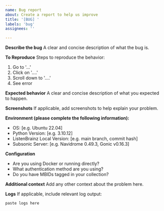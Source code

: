 ```yaml
---
name: Bug report
about: Create a report to help us improve
title: '[BUG] '
labels: 'bug'
assignees: ''

---
```


**Describe the bug**
A clear and concise description of what the bug is.

**To Reproduce**
Steps to reproduce the behavior:
1. Go to '...'
2. Click on '....'
3. Scroll down to '....'
4. See error

**Expected behavior**
A clear and concise description of what you expected to happen.

**Screenshots**
If applicable, add screenshots to help explain your problem.

**Environment (please complete the following information):**
 - OS: [e.g. Ubuntu 22.04]
 - Python Version: [e.g. 3.10.12]
 - ListenBrainz Local Version: [e.g. main branch, commit hash]
 - Subsonic Server: [e.g. Navidrome 0.49.3, Gonic v0.16.3]

**Configuration**
- Are you using Docker or running directly?
- What authentication method are you using?
- Do you have MBIDs tagged in your collection?

**Additional context**
Add any other context about the problem here.

**Logs**
If applicable, include relevant log output:
```
paste logs here
```

